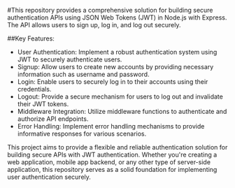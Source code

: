 #This repository provides a comprehensive solution for building secure authentication APIs using JSON Web Tokens (JWT) in Node.js with Express. The API allows users to sign up, log in, and log out securely.

##Key Features:
- User Authentication: Implement a robust authentication system using JWT to securely authenticate users.
- Signup: Allow users to create new accounts by providing necessary information such as username and password.
- Login: Enable users to securely log in to their accounts using their credentials.
- Logout: Provide a secure mechanism for users to log out and invalidate their JWT tokens.
- Middleware Integration: Utilize middleware functions to authenticate and authorize API endpoints.
- Error Handling: Implement error handling mechanisms to provide informative responses for various scenarios.

This project aims to provide a flexible and reliable authentication solution for building secure APIs with JWT authentication. Whether you're creating a web application, mobile app backend, or any other type of server-side application, this repository serves as a solid foundation for implementing user authentication securely.
